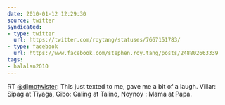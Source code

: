```yaml
---
date: 2010-01-12 12:29:30
source: twitter
syndicated:
- type: twitter
  url: https://twitter.com/roytang/statuses/7667151783/
- type: facebook
  url: https://www.facebook.com/stephen.roy.tang/posts/248802663339
tags:
- halalan2010
---
```


RT [@djmotwister](https://twitter.com/djmotwister/): This just texted to me, gave me a bit of a laugh. Villar: Sipag at Tiyaga, Gibo: Galing at Talino, Noynoy : Mama at Papa.
